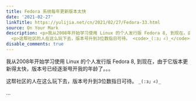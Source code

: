 ```yaml
---
title: Fedora 系统每年更新版本太快
date: '2021-02-27'
linkTitle: https://yulijia.net/cn/2021/02/27/Fedora-33.html
source: On Your Mark
description: <p>我从2008年开始学习使用 Linux 的个人发行版 Fedora 8, 到现在，由于它版本更新得太快，版本号已经逐渐甩开我的年龄了。。。</p>
  <p>这帮社区的人在这么玩下去，版本号升到3位数指日可待。 <code>_(:з」∠)_</code></p>  ...
disable_comments: true
---
```

<p>我从2008年开始学习使用 Linux 的个人发行版 Fedora 8, 到现在，由于它版本更新得太快，版本号已经逐渐甩开我的年龄了。。。</p> <p>这帮社区的人在这么玩下去，版本号升到3位数指日可待。 <code>_(:з」∠)_</code></p>  ...